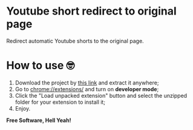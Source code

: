 # Youtube short redirect to original page
Redirect automatic Youtube shorts to the original page.

# How to use 🤓
1. Download the project by [this link](https://github.com/ShanderB/YoutubeShortsRedirect/archive/refs/heads/main.zip) and extract it anywhere;
2. Go to [chrome://extensions/](chrome://extensions/) and turn on **developer mode**;
3. Click the "Load unpacked extension" button and select the unzipped folder for your extension to install it;
4. Enjoy.

**Free Software, Hell Yeah!**